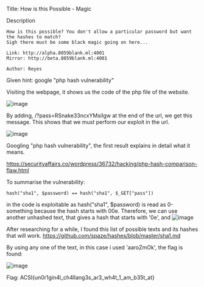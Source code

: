 Title: How is this Possible - Magic

Description
```
How is this possible? You don't allow a particular password but want the hashes to match?
Sigh there must be some black magic going on here...

Link: http://alpha.8059blank.ml:4001
Mirror: http://beta.8059blank.ml:4001

Author: Reyes
```

Given hint: google "php hash vulnerability"

Visiting the webpage, it shows us the code of the php file of the website.

![image](https://user-images.githubusercontent.com/63996033/197445386-37ee0c20-6aee-446b-8f38-731e0a0a4cb6.png)

By adding, /?pass=RSnake33ncxYMsiIgw at the end of the url, we get this message. This shows that we must perform our exploit in the url.

![image](https://user-images.githubusercontent.com/63996033/197445503-877e55ca-1835-424f-ac5c-836dc88be4c2.png)

Googling "php hash vulnerability", the first result explains in detail what it means.

https://securityaffairs.co/wordpress/36732/hacking/php-hash-comparison-flaw.html

To summarise the vulnerability:
```
hash("sha1", $password) == hash("sha1", $_GET["pass"])
```
in the code is exploitable as hash("sha1", $password) is read as 0-something because the hash starts with 00e. Therefore, we can use another unhashed text, that gives a hash that starts with '0e', and
![image](https://user-images.githubusercontent.com/63996033/197445942-583bee02-4806-4be7-83df-6b17de387e63.png)

After researching for a while, I found this list of possible texts and its hashes that will work.
https://github.com/spaze/hashes/blob/master/sha1.md

By using any one of the text, in this case i used 'aaroZmOk', the flag is found:

![image](https://user-images.githubusercontent.com/63996033/197446489-74b23bdd-66da-456c-992f-8a6e47a46cc0.png)

Flag: ACSI{un0r1gin4l_ch4llang3s_ar3_wh4t_1_am_b35t_at}
